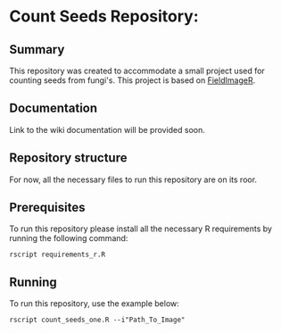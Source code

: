 # Count Seeds Repository:
## Summary

This repository was created to accommodate a small project used for counting seeds from fungi's. This project is based on [FieldImageR](https://github.com/OpenDroneMap/FIELDimageR).

## Documentation

Link to the wiki documentation will be provided soon.

## Repository structure

For now, all the necessary files to run this repository are on its roor.

## Prerequisites

To run this repository please install  all the necessary R requirements by running the following command:

```
rscript requirements_r.R 
```

## Running

To run this repository, use the example below:

```
rscript count_seeds_one.R --i"Path_To_Image"
```

